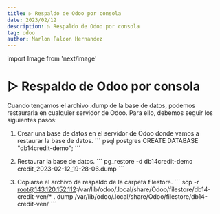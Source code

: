 ```yaml
---
title: ▷ Respaldo de Odoo por consola
date: 2023/02/12
description: ▷ Respaldo de Odoo por consola
tag: odoo
author: Marlon Falcon Hernandez
---
```

import Image from 'next/image'

# ▷ Respaldo de Odoo por consola
Cuando tengamos el archivo .dump de la base de datos, podemos restaurarla en cualquier servidor de Odoo. Para ello, debemos seguir los siguientes pasos:

1. Crear una base de datos en el servidor de Odoo donde vamos a restaurar la base de datos.
´´´
psql postgres
CREATE DATABASE "db14credit-demo";
´´´

2. Restaurar la base de datos.
´´´
pg_restore -d db14credit-demo credit_2023-02-12_19-28-06.dump
´´´

3. Copiarse el archivo de respaldo de la carpeta filestore.
´´´
scp -r root@143.120.152.112:/var/lib/odoo/.local/share/Odoo/filestore/db14-credit-ven/* .
dump
/var/lib/odoo/.local/share/Odoo/filestore/db14-credit-ven/
´´´